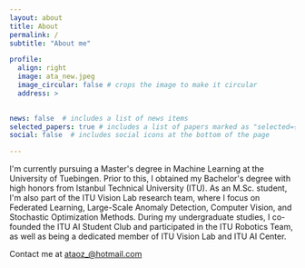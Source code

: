 ```yaml
---
layout: about
title: About
permalink: /
subtitle: "About me"

profile:
  align: right
  image: ata_new.jpeg
  image_circular: false # crops the image to make it circular
  address: >
   

news: false  # includes a list of news items
selected_papers: true # includes a list of papers marked as "selected={true}"
social: false  # includes social icons at the bottom of the page

---
```


I'm currently pursuing a Master's degree in Machine Learning at the University of Tuebingen. Prior to this, I obtained my Bachelor's degree with high honors from Istanbul Technical University (ITU). As an M.Sc. student, I'm also part of the ITU Vision Lab research team, where I focus on Federated Learning, Large-Scale Anomaly Detection, Computer Vision, and Stochastic Optimization Methods. During my undergraduate studies, I co-founded the ITU AI Student Club and  participated in the ITU Robotics Team, as well as being a dedicated member of ITU Vision Lab and ITU AI Center.

Contact me at [ataoz_@hotmail.com](mailto:ataoz_@hotmail.com  )

